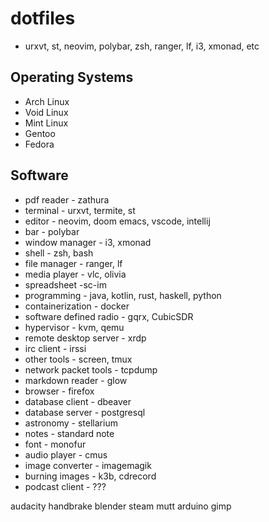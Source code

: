 # dotfiles

- urxvt, st, neovim, polybar, zsh, ranger, lf, i3, xmonad, etc

## Operating Systems 
- Arch Linux
- Void Linux
- Mint Linux
- Gentoo
- Fedora

## Software
- pdf reader - zathura
- terminal - urxvt, termite, st
- editor - neovim, doom emacs, vscode, intellij
- bar - polybar
- window manager - i3, xmonad
- shell - zsh, bash
- file manager - ranger, lf
- media player - vlc, olivia
- spreadsheet -sc-im
- programming - java, kotlin, rust, haskell, python
- containerization - docker
- software defined radio - gqrx, CubicSDR
- hypervisor - kvm, qemu
- remote desktop server - xrdp
- irc client - irssi
- other tools - screen, tmux
- network packet tools - tcpdump
- markdown reader - glow
- browser - firefox
- database client - dbeaver
- database server - postgresql
- astronomy - stellarium
- notes - standard note
- font - monofur
- audio player - cmus
- image converter - imagemagik
- burning images - k3b, cdrecord
- podcast client - ???



audacity
handbrake
blender
steam
mutt
arduino
gimp
